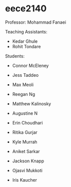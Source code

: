 # eece2140

Professor: Mohammad Fanaei

Teaching Assistants:
- Kedar Ghule
- Rohit Tondare

Students:
- Connor McEleney

- Jess Taddeo

- Max Meoli

- Reegan Ng

- Matthew Kalinosky

- Augustine N
- Erin Choudhari
- Ritika Gurjar

- Kyle Murrah

- Aniket Sarkar

- Jackson Knapp

- Ojasvi Mukkoti

- Iris Kaucher

